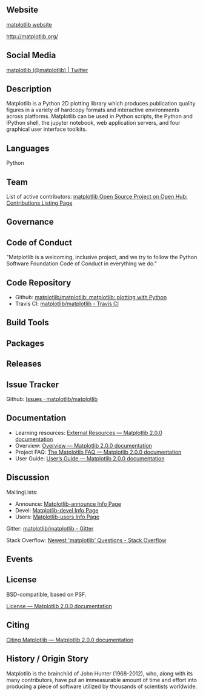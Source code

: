## Website

[matplotlib website](http://matplotlib.org/)

<http://matplotlib.org/>


## Social Media

[matplotlib (@matplotlib) | Twitter](https://twitter.com/matplotlib)


## Description

Matplotlib is a Python 2D plotting library which produces publication quality figures in a variety of hardcopy formats and interactive environments across platforms. Matplotlib can be used in Python scripts, the Python and IPython shell, the jupyter notebook, web application servers, and four graphical user interface toolkits.


## Languages

Python


## Team

List of active contributors: [matplotlib Open Source Project on Open Hub: Contributions Listing Page](https://www.openhub.net/p/matplotlib/contributors)


## Governance


## Code of Conduct

"Matplotlib is a welcoming, inclusive project, and we try to follow the Python Software Foundation Code of Conduct in everything we do."


## Code Repository


- Github: [matplotlib/matplotlib: matplotlib: plotting with Python](https://github.com/matplotlib/matplotlib)
- Travis CI: [matplotlib/matplotlib - Travis CI](https://travis-ci.org/matplotlib/matplotlib)


## Build Tools

## Packages

## Releases

## Issue Tracker

Github: [Issues · matplotlib/matplotlib](https://github.com/matplotlib/matplotlib/issues)

## Documentation

- Learning resources: [External Resources — Matplotlib 2.0.0 documentation](http://matplotlib.org/resources/index.html)
- Overview: [Overview — Matplotlib 2.0.0 documentation](http://matplotlib.org/contents.html)
- Project FAQ: [The Matplotlib FAQ — Matplotlib 2.0.0 documentation](http://matplotlib.org/faq/index.html)
- User Guide: [User’s Guide — Matplotlib 2.0.0 documentation](http://matplotlib.org/users/index.html)


## Discussion

MailingLists:

- Announce: [Matplotlib-announce Info Page](https://mail.python.org/mailman/listinfo/matplotlib-announce)
- Devel: [Matplotlib-devel Info Page](https://mail.python.org/mailman/listinfo/matplotlib-devel)
- Users: [Matplotlib-users Info Page](https://mail.python.org/mailman/listinfo/matplotlib-users)

Gitter: [matplotlib/matplotlib - Gitter](https://gitter.im/matplotlib/matplotlib)

Stack Overflow: [Newest 'matplotlib' Questions - Stack Overflow](http://stackoverflow.com/questions/tagged/matplotlib)

## Events

## License

BSD-compatible, based on PSF.

[License — Matplotlib 2.0.0 documentation](http://matplotlib.org/users/license.html)

## Citing

[Citing Matplotlib — Matplotlib 2.0.0 documentation](http://matplotlib.org/citing.html)


## History / Origin Story

Matplotlib is the brainchild of John Hunter (1968-2012), who, along with its many contributors, have put an immeasurable amount of time and effort into producing a piece of software utilized by thousands of scientists worldwide.
